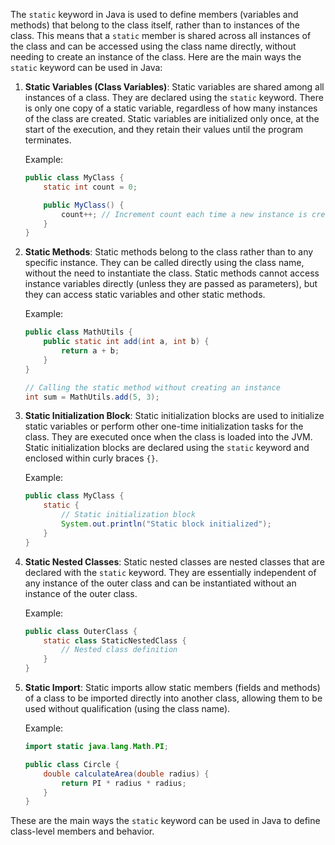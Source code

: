The `static` keyword in Java is used to define members (variables and methods) that belong to the class itself, rather than to instances of the class. This means that a `static` member is shared across all instances of the class and can be accessed using the class name directly, without needing to create an instance of the class. Here are the main ways the `static` keyword can be used in Java:

1. **Static Variables (Class Variables)**:
   Static variables are shared among all instances of a class. They are declared using the `static` keyword. There is only one copy of a static variable, regardless of how many instances of the class are created. Static variables are initialized only once, at the start of the execution, and they retain their values until the program terminates.

   Example:
   ```java
   public class MyClass {
       static int count = 0;

       public MyClass() {
           count++; // Increment count each time a new instance is created
       }
   }
   ```

2. **Static Methods**:
   Static methods belong to the class rather than to any specific instance. They can be called directly using the class name, without the need to instantiate the class. Static methods cannot access instance variables directly (unless they are passed as parameters), but they can access static variables and other static methods.

   Example:
   ```java
   public class MathUtils {
       public static int add(int a, int b) {
           return a + b;
       }
   }

   // Calling the static method without creating an instance
   int sum = MathUtils.add(5, 3);
   ```

3. **Static Initialization Block**:
   Static initialization blocks are used to initialize static variables or perform other one-time initialization tasks for the class. They are executed once when the class is loaded into the JVM. Static initialization blocks are declared using the `static` keyword and enclosed within curly braces `{}`.

   Example:
   ```java
   public class MyClass {
       static {
           // Static initialization block
           System.out.println("Static block initialized");
       }
   }
   ```

4. **Static Nested Classes**:
   Static nested classes are nested classes that are declared with the `static` keyword. They are essentially independent of any instance of the outer class and can be instantiated without an instance of the outer class.

   Example:
   ```java
   public class OuterClass {
       static class StaticNestedClass {
           // Nested class definition
       }
   }
   ```

5. **Static Import**:
   Static imports allow static members (fields and methods) of a class to be imported directly into another class, allowing them to be used without qualification (using the class name).

   Example:
   ```java
   import static java.lang.Math.PI;

   public class Circle {
       double calculateArea(double radius) {
           return PI * radius * radius;
       }
   }
   ```

These are the main ways the `static` keyword can be used in Java to define class-level members and behavior.